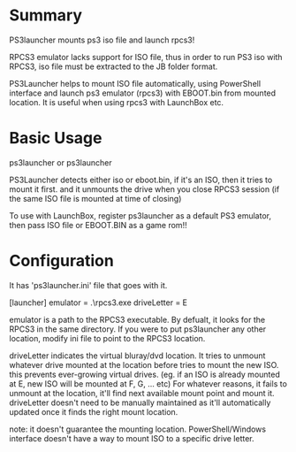 # Summary
PS3launcher mounts ps3 iso file and launch rpcs3!

RPCS3 emulator lacks support for ISO file, thus in order to run PS3 iso with RPCS3, iso file must be extracted to the JB folder format. 

PS3Launcher helps to mount ISO file automatically, using PowerShell interface and launch ps3 emulator (rpcs3) with EBOOT.bin from mounted location. 
It is useful when using rpcs3 with LaunchBox etc. 

# Basic Usage

ps3launcher <path to an iso> 
or 
ps3launcher <path to an eboot.bin>

PS3Launcher detects either iso or eboot.bin, if it's an ISO, then it tries to mount it first. 
and it unmounts the drive when you close RPCS3 session (if the same ISO file is mounted at time of closing)

To use with LaunchBox, register ps3launcher as a default PS3 emulator, then pass ISO file or EBOOT.BIN as a game rom!!

# Configuration

It has 'ps3launcher.ini' file that goes with it. 

[launcher]
emulator = .\rpcs3.exe
driveLetter = E

emulator is a path to the RPCS3 executable. By defualt, it looks for the RPCS3 in the same directory. 
If you were to put ps3launcher any other location, modify ini file to point to the RPCS3 location. 

driveLetter indicates the virtual bluray/dvd location. It tries to unmount whatever drive mounted at the location before tries to mount the new ISO. 
this prevents ever-growing virtual drives. (eg. if an ISO is already mounted at E, new ISO will be mounted at F, G, ... etc)
For whatever reasons, it fails to unmount at the location, it'll find next available mount point and mount it. 
driveLetter doesn't need to be manually maintained as it'll automatically updated once it finds the right mount location. 

note: it doesn't guarantee the mounting location. PowerShell/Windows interface doesn't have a way to mount ISO to a specific drive letter. 

